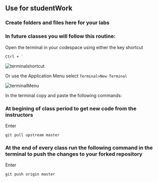 ## Use for studentWork

### Create folders and files here for your labs

### In future classes you will follow this routine:

Open the terminal in your codespace using either the key shortcut

```
Ctrl + `
```

![terminalshortcut](https://raw.githubusercontent.com/DataSnowman/ephrataTEALS2021/master/images/terminalshortcut.png)

Or use the Application Menu select `Terminal>New Terminal`

![terminalMenu](https://raw.githubusercontent.com/DataSnowman/ephrataTEALS2021/master/images/terminalMenu.png)

In the terminal copy and paste the following commands:

### At begining of class period to get new code from the instructors

Enter

```
git pull upstream master
```
### At the end of every class run the following command in the terminal to push the changes to your forked repository

Enter 
```
git push origin master
```